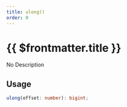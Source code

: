 ```yaml
---
title: ulong()
order: 0
---
```


# {{ $frontmatter.title }}

No Description

## Usage

```ts
ulong(offset: number): bigint;
```
